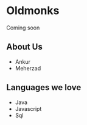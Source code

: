 
# Oldmonks

Coming soon

## About Us

- Ankur
- Meherzad

## Languages we love

- Java
- Javascript
- Sql
